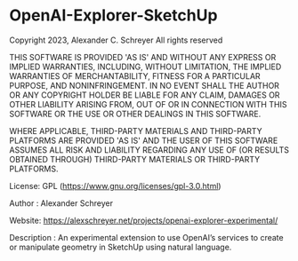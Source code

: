 # OpenAI-Explorer-SketchUp
 

Copyright 2023, Alexander C. Schreyer
All rights reserved

THIS SOFTWARE IS PROVIDED 'AS IS' AND WITHOUT ANY EXPRESS OR IMPLIED WARRANTIES, INCLUDING, WITHOUT LIMITATION, THE IMPLIED WARRANTIES OF MERCHANTABILITY, FITNESS FOR A PARTICULAR PURPOSE, AND NONINFRINGEMENT. IN NO EVENT SHALL THE AUTHOR OR ANY COPYRIGHT HOLDER BE LIABLE FOR ANY CLAIM, DAMAGES OR OTHER LIABILITY ARISING FROM, OUT OF OR IN CONNECTION WITH THIS SOFTWARE OR THE USE OR OTHER DEALINGS IN THIS SOFTWARE.

WHERE APPLICABLE, THIRD-PARTY MATERIALS AND THIRD-PARTY PLATFORMS ARE PROVIDED 'AS IS' AND THE USER OF THIS SOFTWARE ASSUMES ALL RISK AND LIABILITY REGARDING ANY USE OF (OR RESULTS OBTAINED THROUGH) THIRD-PARTY MATERIALS OR THIRD-PARTY PLATFORMS.

License:        GPL (https://www.gnu.org/licenses/gpl-3.0.html)

Author :        Alexander Schreyer

Website:        https://alexschreyer.net/projects/openai-explorer-experimental/

Description :   An experimental extension to use OpenAI’s services to create or manipulate geometry in SketchUp using natural language.
